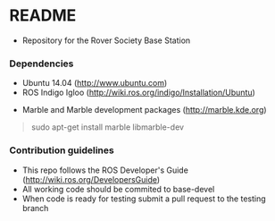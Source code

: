 # README #

* Repository for the Rover Society Base Station

### Dependencies ###

* Ubuntu 14.04 (http://www.ubuntu.com)
* ROS Indigo Igloo (http://wiki.ros.org/indigo/Installation/Ubuntu)
+ Marble and Marble development packages (http://marble.kde.org) 
> sudo apt-get install marble libmarble-dev


### Contribution guidelines ###

* This repo follows the ROS Developer's Guide (http://wiki.ros.org/DevelopersGuide)
* All working code should be commited to base-devel
* When code is ready for testing submit a pull request to the testing branch
